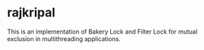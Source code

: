 # rajkripal
This is an implementation of Bakery Lock and Filter Lock for mutual exclusion in multithreading applications.
